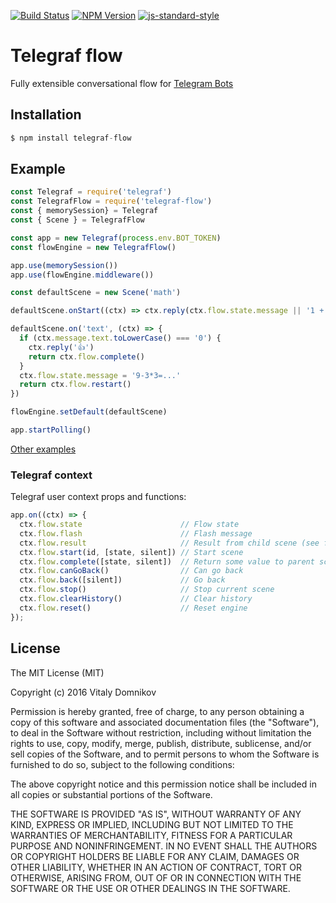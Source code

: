 [![Build Status](https://img.shields.io/travis/telegraf/telegraf-flow.svg?branch=master&style=flat-square)](https://travis-ci.org/telegraf/telegraf-flow)
[![NPM Version](https://img.shields.io/npm/v/telegraf-flow.svg?style=flat-square)](https://www.npmjs.com/package/telegraf-flow)
[![js-standard-style](https://img.shields.io/badge/code%20style-standard-brightgreen.svg?style=flat-square)](http://standardjs.com/)

# Telegraf flow

Fully extensible conversational flow for [Telegram Bots](https://github.com/telegraf/telegraf)

## Installation

```js
$ npm install telegraf-flow
```

## Example
  
```js
const Telegraf = require('telegraf')
const TelegrafFlow = require('telegraf-flow')
const { memorySession} = Telegraf
const { Scene } = TelegrafFlow

const app = new Telegraf(process.env.BOT_TOKEN)
const flowEngine = new TelegrafFlow()

app.use(memorySession())
app.use(flowEngine.middleware())

const defaultScene = new Scene('math')

defaultScene.onStart((ctx) => ctx.reply(ctx.flow.state.message || '1 + √i=...'))

defaultScene.on('text', (ctx) => {
  if (ctx.message.text.toLowerCase() === '0') {
    ctx.reply('👍')
    return ctx.flow.complete()
  }
  ctx.flow.state.message = '9-3*3=...'
  return ctx.flow.restart()
})

flowEngine.setDefault(defaultScene)

app.startPolling()
```

[Other examples](/examples)

### Telegraf context

Telegraf user context props and functions:

```js
app.on((ctx) => {
  ctx.flow.state                      // Flow state
  ctx.flow.flash                      // Flash message
  ctx.flow.result                     // Result from child scene (see flow.onResult)
  ctx.flow.start(id, [state, silent]) // Start scene
  ctx.flow.complete([state, silent])  // Return some value to parent scene(see flow.startForResult)
  ctx.flow.canGoBack()                // Can go back
  ctx.flow.back([silent])             // Go back
  ctx.flow.stop()                     // Stop current scene 
  ctx.flow.clearHistory()             // Clear history
  ctx.flow.reset()                    // Reset engine
});
```

## License

The MIT License (MIT)

Copyright (c) 2016 Vitaly Domnikov

Permission is hereby granted, free of charge, to any person obtaining a copy
of this software and associated documentation files (the "Software"), to deal
in the Software without restriction, including without limitation the rights
to use, copy, modify, merge, publish, distribute, sublicense, and/or sell
copies of the Software, and to permit persons to whom the Software is
furnished to do so, subject to the following conditions:

The above copyright notice and this permission notice shall be included in all
copies or substantial portions of the Software.

THE SOFTWARE IS PROVIDED "AS IS", WITHOUT WARRANTY OF ANY KIND, EXPRESS OR
IMPLIED, INCLUDING BUT NOT LIMITED TO THE WARRANTIES OF MERCHANTABILITY,
FITNESS FOR A PARTICULAR PURPOSE AND NONINFRINGEMENT. IN NO EVENT SHALL THE
AUTHORS OR COPYRIGHT HOLDERS BE LIABLE FOR ANY CLAIM, DAMAGES OR OTHER
LIABILITY, WHETHER IN AN ACTION OF CONTRACT, TORT OR OTHERWISE, ARISING FROM,
OUT OF OR IN CONNECTION WITH THE SOFTWARE OR THE USE OR OTHER DEALINGS IN THE
SOFTWARE.

